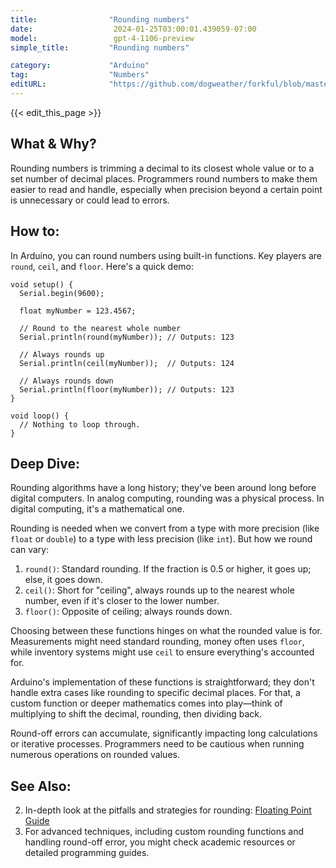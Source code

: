 ```yaml
---
title:                "Rounding numbers"
date:                  2024-01-25T03:00:01.439059-07:00
model:                 gpt-4-1106-preview
simple_title:         "Rounding numbers"

category:             "Arduino"
tag:                  "Numbers"
editURL:              "https://github.com/dogweather/forkful/blob/master/content/en/arduino/rounding-numbers.md"
---
```


{{< edit_this_page >}}

## What & Why?
Rounding numbers is trimming a decimal to its closest whole value or to a set number of decimal places. Programmers round numbers to make them easier to read and handle, especially when precision beyond a certain point is unnecessary or could lead to errors.

## How to:
In Arduino, you can round numbers using built-in functions. Key players are `round`, `ceil`, and `floor`. Here's a quick demo:

```arduino
void setup() {
  Serial.begin(9600);
  
  float myNumber = 123.4567;

  // Round to the nearest whole number
  Serial.println(round(myNumber)); // Outputs: 123

  // Always rounds up
  Serial.println(ceil(myNumber));  // Outputs: 124

  // Always rounds down
  Serial.println(floor(myNumber)); // Outputs: 123
}

void loop() {
  // Nothing to loop through.
}
```

## Deep Dive:
Rounding algorithms have a long history; they've been around long before digital computers. In analog computing, rounding was a physical process. In digital computing, it's a mathematical one.

Rounding is needed when we convert from a type with more precision (like `float` or `double`) to a type with less precision (like `int`). But how we round can vary:

1. `round()`: Standard rounding. If the fraction is 0.5 or higher, it goes up; else, it goes down.
2. `ceil()`: Short for "ceiling", always rounds up to the nearest whole number, even if it's closer to the lower number.
3. `floor()`: Opposite of ceiling; always rounds down.

Choosing between these functions hinges on what the rounded value is for. Measurements might need standard rounding, money often uses `floor`, while inventory systems might use `ceil` to ensure everything's accounted for.

Arduino's implementation of these functions is straightforward; they don't handle extra cases like rounding to specific decimal places. For that, a custom function or deeper mathematics comes into play—think of multiplying to shift the decimal, rounding, then dividing back.

Round-off errors can accumulate, significantly impacting long calculations or iterative processes. Programmers need to be cautious when running numerous operations on rounded values.

## See Also:
2. In-depth look at the pitfalls and strategies for rounding: [Floating Point Guide](https://floating-point-gui.de/)
3. For advanced techniques, including custom rounding functions and handling round-off error, you might check academic resources or detailed programming guides.
